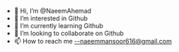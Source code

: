 - 👋 Hi, I’m @NaeemAhemad
- 👀 I’m interested in Github
- 🌱 I’m currently learning Github
- 💞️ I’m looking to collaborate on Github
- 📫 How to reach me --naeemmansoor616@gmail.com

<!---
NaeemAhemad/NaeemAhemad is a ✨ special ✨ repository because its `README.md` (this file) appears on your GitHub profile.
You can click the Preview link to take a look at your changes.
--->
